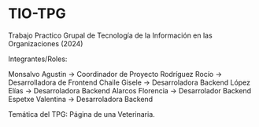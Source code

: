 # TIO-TPG
Trabajo Practico Grupal de Tecnología de la Información en las Organizaciones (2024)

Integrantes/Roles: 

Monsalvo Agustin -> Coordinador de Proyecto
Rodríguez Rocío -> Desarrolladora de Frontend
Chaile Gisele -> Desarroladora Backend
López Elías -> Desarroladora Backend
Alarcos Florencia -> Desarrolador Backend
Espetxe Valentina -> Desarroladora Backend

Temática del TPG:
Página de una Veterinaria.
